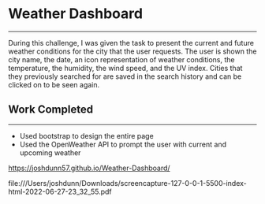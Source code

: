 # Weather Dashboard

***

During this challenge, I was given the task to present the current and future weather conditions for the city that the user requests. The user is shown the city name, the date, an icon representation of weather conditions, the temperature, the humidity, the wind speed, and the UV index. Cities that they previously searched for are saved in the search history and can be clicked on to be seen again.

## Work Completed

***

* Used bootstrap to design the entire page
* Used the OpenWeather API to prompt the user with current and upcoming weather



https://joshdunn57.github.io/Weather-Dashboard/


file:///Users/joshdunn/Downloads/screencapture-127-0-0-1-5500-index-html-2022-06-27-23_32_55.pdf